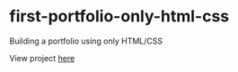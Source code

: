 # first-portfolio-only-html-css
Building a portfolio using only HTML/CSS


View project [here](https://my-first-portfolio-c536b.firebaseapp.com/)
